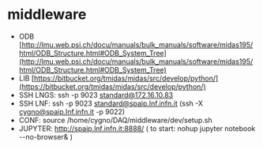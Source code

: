 # middleware

* ODB [http://lmu.web.psi.ch/docu/manuals/bulk_manuals/software/midas195/html/ODB_Structure.html#ODB_System_Tree](http://lmu.web.psi.ch/docu/manuals/bulk_manuals/software/midas195/html/ODB_Structure.html#ODB_System_Tree)
* LIB [https://bitbucket.org/tmidas/midas/src/develop/python/](https://bitbucket.org/tmidas/midas/src/develop/python/)
* SSH LNGS: ssh -p 9023 standard@172.16.10.83 
* SSH LNF: ssh -p 9023 standard@spaip.lnf.infn.it (ssh -X cygno@spaip.lnf.infn.it -p 9022)
* CONF: source /home/cygno/DAQ/middleware/dev/setup.sh
* JUPYTER:  http://spaip.lnf.infn.it:8888/ ( to start: nohup jupyter notebook --no-browser& )


